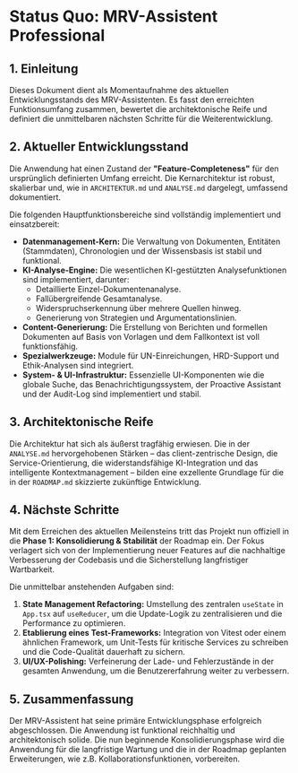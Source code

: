 # Status Quo: MRV-Assistent Professional

## 1. Einleitung

Dieses Dokument dient als Momentaufnahme des aktuellen Entwicklungsstands des MRV-Assistenten. Es fasst den erreichten Funktionsumfang zusammen, bewertet die architektonische Reife und definiert die unmittelbaren nächsten Schritte für die Weiterentwicklung.

## 2. Aktueller Entwicklungsstand

Die Anwendung hat einen Zustand der **"Feature-Completeness"** für den ursprünglich definierten Umfang erreicht. Die Kernarchitektur ist robust, skalierbar und, wie in `ARCHITEKTUR.md` und `ANALYSE.md` dargelegt, umfassend dokumentiert.

Die folgenden Hauptfunktionsbereiche sind vollständig implementiert und einsatzbereit:

-   **Datenmanagement-Kern:** Die Verwaltung von Dokumenten, Entitäten (Stammdaten), Chronologien und der Wissensbasis ist stabil und funktional.
-   **KI-Analyse-Engine:** Die wesentlichen KI-gestützten Analysefunktionen sind implementiert, darunter:
    -   Detaillierte Einzel-Dokumentenanalyse.
    -   Fallübergreifende Gesamtanalyse.
    -   Widerspruchserkennung über mehrere Quellen hinweg.
    -   Generierung von Strategien und Argumentationslinien.
-   **Content-Generierung:** Die Erstellung von Berichten und formellen Dokumenten auf Basis von Vorlagen und dem Fallkontext ist voll funktionsfähig.
-   **Spezialwerkzeuge:** Module für UN-Einreichungen, HRD-Support und Ethik-Analysen sind integriert.
-   **System- & UI-Infrastruktur:** Essenzielle UI-Komponenten wie die globale Suche, das Benachrichtigungssystem, der Proactive Assistant und der Audit-Log sind implementiert und stabil.

## 3. Architektonische Reife

Die Architektur hat sich als äußerst tragfähig erwiesen. Die in der `ANALYSE.md` hervorgehobenen Stärken – das client-zentrische Design, die Service-Orientierung, die widerstandsfähige KI-Integration und das intelligente Kontextmanagement – bilden eine exzellente Grundlage für die in der `ROADMAP.md` skizzierte zukünftige Entwicklung.

## 4. Nächste Schritte

Mit dem Erreichen des aktuellen Meilensteins tritt das Projekt nun offiziell in die **Phase 1: Konsolidierung & Stabilität** der Roadmap ein. Der Fokus verlagert sich von der Implementierung neuer Features auf die nachhaltige Verbesserung der Codebasis und die Sicherstellung langfristiger Wartbarkeit.

Die unmittelbar anstehenden Aufgaben sind:

1.  **State Management Refactoring:** Umstellung des zentralen `useState` in `App.tsx` auf `useReducer`, um die Update-Logik zu zentralisieren und die Performance zu optimieren.
2.  **Etablierung eines Test-Frameworks:** Integration von Vitest oder einem ähnlichen Framework, um Unit-Tests für kritische Services zu schreiben und die Code-Qualität dauerhaft zu sichern.
3.  **UI/UX-Polishing:** Verfeinerung der Lade- und Fehlerzustände in der gesamten Anwendung, um die Benutzererfahrung weiter zu verbessern.

## 5. Zusammenfassung

Der MRV-Assistent hat seine primäre Entwicklungsphase erfolgreich abgeschlossen. Die Anwendung ist funktional reichhaltig und architektonisch solide. Die nun beginnende Konsolidierungsphase wird die Anwendung für die langfristige Wartung und die in der Roadmap geplanten Erweiterungen, wie z.B. Kollaborationsfunktionen, vorbereiten.
